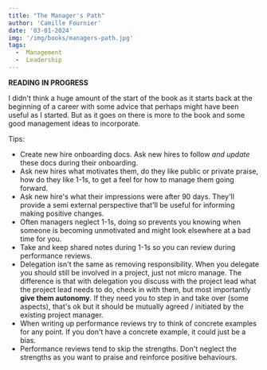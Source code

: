 ```yaml
---
title: "The Manager's Path"
author: 'Camille Fournier'
date: '03-01-2024'
img: '/img/books/managers-path.jpg'
tags:
  -  Management
  -  Leadership
---
```


**READING IN PROGRESS**

I didn't think a huge amount of the start of the book as it starts back at the beginning of a career with some advice that perhaps might have been useful as I started. But as it goes on there is more to the book and some good management ideas to incorporate.

Tips:
  -  Create new hire onboarding docs. Ask new hires to follow *and update* these docs during their onboarding.
  -  Ask new hires what motivates them, do they like public or private praise, how do they like 1-1s, to get a feel for how to manage them going forward.
  -  Ask new hire's what their impressions were after 90 days. They'll provide a semi external perspective that'll be useful for informing making positive changes.
  -  Often managers neglect 1-1s, doing so prevents you knowing when someone is becoming unmotivated and might look elsewhere at a bad time for you.
  -  Take and keep shared notes during 1-1s so you can review during performance reviews.
  -  Delegation isn't the same as removing responsibility. When you delegate you should still be involved in a project, just not micro manage. The difference is that with delegation you discuss with the project lead what the project lead needs to do, check in with them, but most importantly **give them autonomy**. If they need you to step in and take over (some aspects), that's ok but it should be mutually agreed / initiated by the existing project manager.
  -  When writing up performance reviews try to think of concrete examples for any point. If you don't have a concrete example, it could just be a bias.
  -  Performance reviews tend to skip the strengths. Don't neglect the strengths as you want to praise and reinforce positive behaviours.
